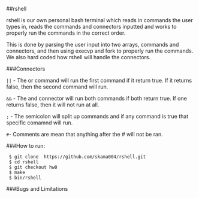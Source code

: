 ##rshell

rshell is our own personal bash terminal which reads in commands the user types in, reads the commands and connectors inputted and works to properly run the commands in the correct order. 

This is done by parsing the user input into two arrays, commands and connectors, and then using execvp and fork to properly run the commands. We also hard coded how rshell will handle the connectors.


###Connectors

`||` - The or command will run the first command if it return true. If it returns false, then the second command will run.

`&&` - The and connector will run both commands if both return true. If one returns false, then it will not run at all.

`;` - The semicolon will split up commands and if any command is true that specific comamnd will run.

`#`- Comments are mean that anything after the # will not be ran.


###How to run:
```
 $ git clone  https://github.com/skama004/rshell.git
 $ cd rshell
 $ git checkout hw0
 $ make
 $ bin/rshell
```

###Bugs and Limitations
